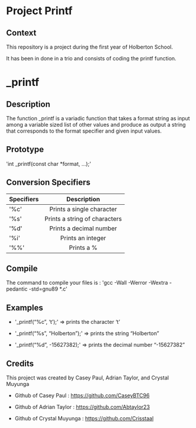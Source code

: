 # Project Printf

## Context

This repository is a project during the first year of Holberton School.

It has been in done in a trio and consists of coding the printf function.

# _printf

## Description

The function _printf is a variadic function that takes a format string as input among a variable sized list of other values and produce as output a string that corresponds to the format specifier and given input values.

## Prototype

  'int _printf(const char *format, …);'

## Conversion Specifiers

| Specifiers | 	Description |
| ------------ |:--------------:|
|'%c'	       | Prints a single character      |
|'%s'          | Prints a string of characters  |
|'%d'	       | Prints a decimal number        |
|'%i'	       | Prints an integer              |
|'%%'	       | Prints a %                     |
 
## Compile

The command to compile your files is :
 'gcc -Wall -Werror -Wextra -pedantic -std=gnu89 *.c'

## Examples

- '_printf(“%c”, ‘t’);' => prints the character ‘t’

- '_printf(“%s”, “Holberton”);' => prints the string “Holberton”

- '_printf(“%d”, -15627382);' => prints the decimal number “-15627382”


## Credits

This project was created by Casey Paul, Adrian Taylor, and Crystal Muyunga

- Github of Casey Paul : https://github.com/CaseyBTC96

- Github of Adrian Taylor : https://github.com/Abtaylor23

- Github of Crystal Muyunga : https://github.com/Crisstaal
